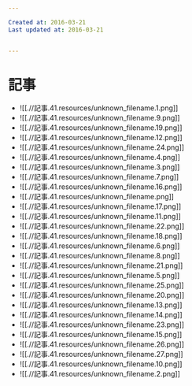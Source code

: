 ```yaml
---

Created at: 2016-03-21
Last updated at: 2016-03-21


---
```


# 記事


* ![[.//記事.41.resources/unknown_filename.1.png]]
* ![[.//記事.41.resources/unknown_filename.9.png]]
* ![[.//記事.41.resources/unknown_filename.19.png]]
* ![[.//記事.41.resources/unknown_filename.12.png]]
* ![[.//記事.41.resources/unknown_filename.24.png]]
* ![[.//記事.41.resources/unknown_filename.4.png]]
* ![[.//記事.41.resources/unknown_filename.3.png]]
* ![[.//記事.41.resources/unknown_filename.7.png]]
* ![[.//記事.41.resources/unknown_filename.16.png]]
* ![[.//記事.41.resources/unknown_filename.png]]
* ![[.//記事.41.resources/unknown_filename.17.png]]
* ![[.//記事.41.resources/unknown_filename.11.png]]
* ![[.//記事.41.resources/unknown_filename.22.png]]
* ![[.//記事.41.resources/unknown_filename.18.png]]
* ![[.//記事.41.resources/unknown_filename.6.png]]
* ![[.//記事.41.resources/unknown_filename.8.png]]
* ![[.//記事.41.resources/unknown_filename.21.png]]
* ![[.//記事.41.resources/unknown_filename.5.png]]
* ![[.//記事.41.resources/unknown_filename.25.png]]
* ![[.//記事.41.resources/unknown_filename.20.png]]
* ![[.//記事.41.resources/unknown_filename.13.png]]
* ![[.//記事.41.resources/unknown_filename.14.png]]
* ![[.//記事.41.resources/unknown_filename.23.png]]
* ![[.//記事.41.resources/unknown_filename.15.png]]
* ![[.//記事.41.resources/unknown_filename.26.png]]
* ![[.//記事.41.resources/unknown_filename.27.png]]
* ![[.//記事.41.resources/unknown_filename.10.png]]
* ![[.//記事.41.resources/unknown_filename.2.png]]

